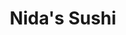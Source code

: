 ---
layout: place
title: "Nida's Sushi"
permalink: /ohio/columbus/nida-s-sushi.html
stateAbbr: OH
stateName: Ohio
cityName: Columbus
seo:
  name: "Nida's Sushi"
  type: Restaurant
  links: https://www.nidasushinorthmarket.com/
description: "Southeast Asian fare & cocktails offered in a colorful, contemporary setting with a sushi bar. Nida's Sushi serves delicious sushi in Columbus, Ohio. Try fresh Japanese dishes for a great dining experience. Available for takeout, delivery, lunch, and dinner."
place_id: ChIJt3XuLiaPOIgRINqETmIaGL0
photos:
  - name: >-
      places/ChIJt3XuLiaPOIgRINqETmIaGL0/photos/AeeoHcIvMPzD9bUl6KLeiWEDP_38agT_ljHi68a13xsE4UMHjpMRxRckXaywWN1Apb7-OFK42wI0XwYjcmNh4jnOyDFbZmYCXDIeslXtWA9zPt_ihU90dwl0--6Ot5JBBxvZM_7yrGpwXUeoJanuxL4XRNv-3278K6fxvIZfZ3u9Eh0XAbHXZ47FIO-VwzTHnt7VwvmjjwGDXzpyFAdio6Fofwe49vkUmSNglirEaM-xtXieGSVygMwWf8hnvRrty9RjxfFJIdmbBOOEzGvlIVev3zEjMWtf7JhTM4CAAoQigBwq0uNx8txNxFrLXh5UJDO9SpFi25HHZyJ-BYSl1uulSsABP3FK9zsV7kjngyFS_s26s8Jg-sWfFa1d9mYD4dw1E-3K4aYthB2vXiQZF0lk4-V3I8OFfz0mu_hJeTX_wsRAz1s
    widthPx: 4032
    heightPx: 3024
    authorAttributions:
      - displayName: Bill M
        uri: https://maps.google.com/maps/contrib/108395685650516698188
        photoUri: >-
          https://lh3.googleusercontent.com/a-/ALV-UjVPRFIRwro5J8dBA8v9YY4id1C14hWd0Ek-w7LXqEV4RFpzmNyF_Q=s100-p-k-no-mo
    flagContentUri: >-
      https://www.google.com/local/imagery/report/?cb_client=maps_api_places.places_api&image_key=!1e10!2sCIHM0ogKEICAgIDs8YXZ7AE&hl=en-US
    googleMapsUri: >-
      https://www.google.com/maps/place//data=!3m4!1e2!3m2!1sCIHM0ogKEICAgIDs8YXZ7AE!2e10!4m2!3m1!1s0x88388f262eee75b7:0xbd181a624e84da20
  - name: >-
      places/ChIJt3XuLiaPOIgRINqETmIaGL0/photos/AeeoHcJ57QOFOgh3HStfGKDbmC_tnqWndHOTE_bDsCkHPw-wXEycYTs49ZOIqBL6cOtcqR5VC0Jmh_YIzuUceoFhpNkVxSRUmZrIK13feKFHF9GfkwSI41ogXTQOgSHkfcwX9O0E4FkzIdvszoekFRhvUGdc1sd37sqsoVbdhPXc9teujEQEUv21lD3xltL9BtO27zT0iFW51UWlGp82oUy_0GHca7aEIxgXDgOYu8W5TVzcLlNscSa6zeBAfF-fHQkrxC0AmOHOEBqR9OS3ou9JvyS5vNlb84cnmH_WWL8sRTZpzg
    widthPx: 1500
    heightPx: 750
    authorAttributions:
      - displayName: Nida's Sushi
        uri: https://maps.google.com/maps/contrib/112925410053522668649
        photoUri: >-
          https://lh3.googleusercontent.com/a-/ALV-UjViYHY_7YM-1uKfF0IsL8J2MulMw2aBMTv0F-i9RpBgt8Y1Mlc=s100-p-k-no-mo
    flagContentUri: >-
      https://www.google.com/local/imagery/report/?cb_client=maps_api_places.places_api&image_key=!1e10!2sAF1QipNHhRjv0t-YVFk5HWheCiKkIPftd2jQl8TKUZas&hl=en-US
    googleMapsUri: >-
      https://www.google.com/maps/place//data=!3m4!1e2!3m2!1sAF1QipNHhRjv0t-YVFk5HWheCiKkIPftd2jQl8TKUZas!2e10!4m2!3m1!1s0x88388f262eee75b7:0xbd181a624e84da20
  - name: >-
      places/ChIJt3XuLiaPOIgRINqETmIaGL0/photos/AeeoHcIVqwuXQG_c7oJ-wDA1Ke_t9afMz7WTPfzNiDY6cEKw96Rbz9b9ho_ATjOcaU-F1neZC06Oy1M9TpYY8OmHFT0PSNgz2rOFFS32ar3EkD6VGYaDfu2egRJQ0Ut25VYAUFiocJcj-MrZLfU-awQcfc6uqJlqM49LLs_7gdoVI-d1f2i3LUybKT8GDc4vcYNojdVwHSGOJA4T2nFH7H4EUisNSOGr3JY_NYXazdeo5_nvOH_cZxnJFU63NNVSWEMvdrvhqMQYalCMFiFb2qWukWpBD-9EKaStynIVUnSk1b_BvYis2Ps0jZE1-pZRBrSiHDcePDG0l144sBFdW7GUlWyom18oeKup-kD_G2Z_dBkxUhsAnUOinmD34WB8IaimnvOwBXAzYv_2asdjQ10sUkqu-viyLEKwknPLEJLTXH7dnRE0
    widthPx: 2841
    heightPx: 3551
    authorAttributions:
      - displayName: Jordan Letner
        uri: https://maps.google.com/maps/contrib/111942387824134420084
        photoUri: >-
          https://lh3.googleusercontent.com/a-/ALV-UjVQnPhpmpQG1mBg1owYvZ3Bpy05BKytVd_jyZT7JKNDJxGeIPKv=s100-p-k-no-mo
    flagContentUri: >-
      https://www.google.com/local/imagery/report/?cb_client=maps_api_places.places_api&image_key=!1e10!2sCIHM0ogKEICAgMCwh6z4vwE&hl=en-US
    googleMapsUri: >-
      https://www.google.com/maps/place//data=!3m4!1e2!3m2!1sCIHM0ogKEICAgMCwh6z4vwE!2e10!4m2!3m1!1s0x88388f262eee75b7:0xbd181a624e84da20
  - name: >-
      places/ChIJt3XuLiaPOIgRINqETmIaGL0/photos/AeeoHcJLdD2FWwGi4Q8PLcrDw6Ty3l6c7-Bl6sQ_LkQhhMJtnE6eDnigX8Rz-051nIlqsXh-keAfNCigpszB5fD_WFWlXku0YkO7hooMhIoUzj3XSlRNT_2y3X5iJ-L3kqi4icRl1PgIdLU2lD_SL_M8pYG92t2u3tRlmMoB-OOXl0RI51-NMynM-EJott2IGSjvQ2HnSlz-V9Nc9_m-PPulXUS9zYh7mwN3SkruTU61alGk5DTj_GcM7oRwgoTjQjBD77YUR3OyA7imTjonDkKMB-RmUeb_u4K45DX8v-u6bxicbdqGxpy-aGCEZ3s7-vjR8iPcdYzpi6hs4bynDYhZRN1WI7wuY9iQkU3H3gn9VTL_F-NrUAV3BT1uIsuzFJrKP860siGncTE1v73XPyn4FNK1SPTUkUrX9snIT_XkKduGZ-cT
    widthPx: 3024
    heightPx: 4032
    authorAttributions:
      - displayName: grac
        uri: https://maps.google.com/maps/contrib/101568519331851469956
        photoUri: >-
          https://lh3.googleusercontent.com/a-/ALV-UjWbdTfv9y_ofri1of9IQsqdm3tV0JtUuKdYetlV3AOtQoZdpRM5=s100-p-k-no-mo
    flagContentUri: >-
      https://www.google.com/local/imagery/report/?cb_client=maps_api_places.places_api&image_key=!1e10!2sCIHM0ogKEICAgIDfw4vX6QE&hl=en-US
    googleMapsUri: >-
      https://www.google.com/maps/place//data=!3m4!1e2!3m2!1sCIHM0ogKEICAgIDfw4vX6QE!2e10!4m2!3m1!1s0x88388f262eee75b7:0xbd181a624e84da20
  - name: >-
      places/ChIJt3XuLiaPOIgRINqETmIaGL0/photos/AeeoHcJWIGPJ6TFvRlwKaVZHow3VubyHoN1nLMxrH3j46jA_MnBFpbiGDm2jmnEEionFV97RdJE1xWoiXs2eGjSr1IIpqyQW8XsLsXvMkSiGclBujdRW522snl4-4QUU1xoLMERjr6pkkFEkQScy2e647AjDPTkN25YLr85uxhNRoAKgDfEG9aYMeQW7N0UdITkvPqZqp4EvEPC2EYYyQfu2p8bHjqPxjKh2AMhzK_8Ud_7MJkAsebwNbGGz0FOux0WTktp0p-C2-oK-nw6N5TVaXHsrSixaWhBp5rPho_sFthCK8JPkYPfFMlwKJI-VpguA1QSpDBQ6wlArwAfh4C9eEBiV1v9dDDeI_KVpKjhm4Sb-PVBCtUAlKvOLum9vh5u3dzWEBw9KzN5LstuqApvRXiJdZmi4_spCG4e0BrokxxDUE9c
    widthPx: 3024
    heightPx: 4032
    authorAttributions:
      - displayName: Beyah
        uri: https://maps.google.com/maps/contrib/112100381374360715138
        photoUri: >-
          https://lh3.googleusercontent.com/a-/ALV-UjXTUDitjHxSvaD-2Y32BjU6XXC9VkMhexjk0niOvlZF-57m9ZK2=s100-p-k-no-mo
    flagContentUri: >-
      https://www.google.com/local/imagery/report/?cb_client=maps_api_places.places_api&image_key=!1e10!2sCIHM0ogKEICAgIDHosPg0wE&hl=en-US
    googleMapsUri: >-
      https://www.google.com/maps/place//data=!3m4!1e2!3m2!1sCIHM0ogKEICAgIDHosPg0wE!2e10!4m2!3m1!1s0x88388f262eee75b7:0xbd181a624e84da20
  - name: >-
      places/ChIJt3XuLiaPOIgRINqETmIaGL0/photos/AeeoHcJm4R4TsjqzF1yL0g6ubu6fZ9xzdFip1Y1uzUrOwad_M20dzPdj53OKuydREEz-KLPg6OWWAPpD6W53U3KkRQeQjYVTrd-JFDONl9z7x52fWa-yek1tn1y9b-mrbyINHmYu_PryBgHqxiKu_ewFwwHWiY7y3mMCREv4sXz0OG3oGK9do_rQeb08_zLtdxDGoG3H1Se3hRVE-y_s_eYZGNHDyCsknAFzNwt1yB28d9bP9YDz4sCINcz1lx5hZOgYBld-2lXSBGKSvYja42l2eQcJaxkv9HgSyJXtPz6p8muLDIgfmmt2EiAiMmlfY2nuY-VdDbJMQaxDhTBI7TGcwX-3akwJMeMjwNf8GVP35QIpRFED2Ex_Cod0VMvKZ3P66ESp-iba6ht7KLlc4lQEcPmG3crhWxB20Jba2VlxmKTImw
    widthPx: 2432
    heightPx: 4320
    authorAttributions:
      - displayName: James O'Brien
        uri: https://maps.google.com/maps/contrib/112499259949584542555
        photoUri: >-
          https://lh3.googleusercontent.com/a-/ALV-UjVmymXGpt5mBdSmalZcGJiKyVJ1Tlh2qEnKFSnrwWB_11-FUmi3=s100-p-k-no-mo
    flagContentUri: >-
      https://www.google.com/local/imagery/report/?cb_client=maps_api_places.places_api&image_key=!1e10!2sCIHM0ogKEICAgID4y6e9Iw&hl=en-US
    googleMapsUri: >-
      https://www.google.com/maps/place//data=!3m4!1e2!3m2!1sCIHM0ogKEICAgID4y6e9Iw!2e10!4m2!3m1!1s0x88388f262eee75b7:0xbd181a624e84da20
  - name: >-
      places/ChIJt3XuLiaPOIgRINqETmIaGL0/photos/AeeoHcLxOFpx5pDEATQ5lckpT4T2CZAvudL5_Z66vVnfpQARCDHjIsB2g9xOcaQYUfkkTLcA76vrnxsdpP2hBTK1c3Y6LlnuU-02G5hEaBLcQVlGcnrh6XWOSXcAOVG7oMA7hE93nRu_jBhRt12vYOeHzdOAn6oLX8sWue6jv0vqHRmPduHQPyFov-JCeIF91CQdG2kz9AYL-ODTqkd3SNfMPZbtJ-9FqlaKBU8Z2xP2mFRNxbMJaLzQ1QP9QfyGddcKkvYCIM29hhyUmHKnetB4cryDMFO_WzoP9P_7hre0L0hwcYvaLcbXxSBUgsBcZ8Nf4wCn9rKe-mQNad820joHJIa2O_Sc_6s6B_njWx9UFBzGmXPDPDZxGCOmePlSMoRlkha-T6q2Z1P1HoQV4ZZgv15Wc3p-9ac_B4A3jqTkx1-LoQ
    widthPx: 4800
    heightPx: 2700
    authorAttributions:
      - displayName: Robert Dahlberg-Sears
        uri: https://maps.google.com/maps/contrib/100713984605924016664
        photoUri: >-
          https://lh3.googleusercontent.com/a-/ALV-UjUJpgwI1DAYaBAs5ayWijyc-_5Lxg4cO8Gz_AnBEW21Jf8o1pw=s100-p-k-no-mo
    flagContentUri: >-
      https://www.google.com/local/imagery/report/?cb_client=maps_api_places.places_api&image_key=!1e10!2sCIHM0ogKEICAgICE96e5dg&hl=en-US
    googleMapsUri: >-
      https://www.google.com/maps/place//data=!3m4!1e2!3m2!1sCIHM0ogKEICAgICE96e5dg!2e10!4m2!3m1!1s0x88388f262eee75b7:0xbd181a624e84da20
  - name: >-
      places/ChIJt3XuLiaPOIgRINqETmIaGL0/photos/AeeoHcIqJF4UyvVbaB4EE_OukI28OtZhJ7GP_2BWpdqPp06uLatC50_N_aah4m-k-xzCflck_qjA9dwZGOUwbRUjR96XXVyeQkaTyyCYp2dnB9sRzfKuY34zZjo2myqIA05B5VB6GqoXvXESbrrTbGwAGWlB9A9h284CbpsPgSH0qevKuc_31NwXrawu_A9pwC0oVXVJHG6jj8nzVHDWWEwM3H29po-T0VY3jkhVnEiyoksqlX4dzKfHXafTZumuYuci3jvDF1EJkJhqgUjeGK6al4-mK_QjgA4j7POftXPB9IuvbUSM4MMaJdIqeB6T_7ArU7XbbjTEse_FDFlpH0qBcTGomTiOXm9rd7Q4icyA_uTBz9vHo78FvJ7qsu-hn2ffXF-mAVqMXcjUK87k7LXBk97p8KvVMdgETtd_QLzTlsgdbxY
    widthPx: 4000
    heightPx: 3000
    authorAttributions:
      - displayName: Jeri-Lee V Real Estate
        uri: https://maps.google.com/maps/contrib/115135879555921025572
        photoUri: >-
          https://lh3.googleusercontent.com/a/ACg8ocKC4DDKu03KeuYEutBZxWCMN5avXe-XDKdUYFPhFrdXPV5N8w=s100-p-k-no-mo
    flagContentUri: >-
      https://www.google.com/local/imagery/report/?cb_client=maps_api_places.places_api&image_key=!1e10!2sCIHM0ogKEICAgIDWq5DasQE&hl=en-US
    googleMapsUri: >-
      https://www.google.com/maps/place//data=!3m4!1e2!3m2!1sCIHM0ogKEICAgIDWq5DasQE!2e10!4m2!3m1!1s0x88388f262eee75b7:0xbd181a624e84da20
  - name: >-
      places/ChIJt3XuLiaPOIgRINqETmIaGL0/photos/AeeoHcLCgTMoarLqvp2jkefwOokN8bBTp4jKD02EoaMTtajh-ALKImTcJdM2lWE-Y82f6JNKB6trd4zG_fIh9d7Cuo8CUdRzo15Mr9A2tRassHz7P5Y2TWALIDsC-SgfMEKhZ8rIaLPM1kMr6NJxTmNbhs8529NhD3uDif2DQh0TO3CHMFqq6sQ93UtT7hgqysuPvPpPc2vqCUvIztsciNb2OUmJcQyRh0vgwUIMxijcJxF0iAqySJvVYZXt1tId_vQorG2izcXEExv6_XPQiBcPN25vSiA5jljAQgBthNdZQse1ehPFo3UkTQh9mJGP67iypfwpCsgUkzzA6-nXuUZ5yS5XUlwylCPeTvz7GvQybS-DAT5n9ggdu_6a6YilXuJzF4Syh4AQeqBOSFgSxathbGwjrRokb5wP2DkZujvYar7nTw
    widthPx: 4032
    heightPx: 3024
    authorAttributions:
      - displayName: Ke3bz
        uri: https://maps.google.com/maps/contrib/113783505201283866341
        photoUri: >-
          https://lh3.googleusercontent.com/a-/ALV-UjUJURynoLto4Ii9s74aG5pf3Hj6fZlVTg_T2EBNRkm1grGXp_zUKA=s100-p-k-no-mo
    flagContentUri: >-
      https://www.google.com/local/imagery/report/?cb_client=maps_api_places.places_api&image_key=!1e10!2sCIHM0ogKEICAgICU2viMew&hl=en-US
    googleMapsUri: >-
      https://www.google.com/maps/place//data=!3m4!1e2!3m2!1sCIHM0ogKEICAgICU2viMew!2e10!4m2!3m1!1s0x88388f262eee75b7:0xbd181a624e84da20
  - name: >-
      places/ChIJt3XuLiaPOIgRINqETmIaGL0/photos/AeeoHcLGaoClu9aAF28ba7RySUb2sbpRICEBKEZniuUijBIqVh_ECcFgnJbRZJdWm_CmFNdlw7XWE68zjf-nKj-j4qv_HO_UgbXeBbadwKocdGNmO-5dgIauLPxUM2I3yysklUiS5jtgwjM17n6k-I-NFmAG2y6wkFnJ2JQmZxhNrUb-GlB2mV6q3XilgCfinzUwjcywZmUQ2nQJIj9KvJuRbLj-8HG39sKzicotb5QZ-DTmYIxqFYc4Qlt0oau_982hYePw9NoxyCzmEqCi0XXt7rNgaJyKUgIz5xLm4ncSMw3AQM2h5a7uNnkDu2C5xEUBoiaYWM7E_RXFRO7Bc2V2SHhXQbAZdsF9uwK41fjFuzYx3kHXKdkcRM_GjjC5Xya0rCb8ajAesh_936heChPmNlyGwvzhfLnIdcCQNY4CyFuTyQ
    widthPx: 4032
    heightPx: 3024
    authorAttributions:
      - displayName: Wattanapong Suankaew
        uri: https://maps.google.com/maps/contrib/112485134208245562378
        photoUri: >-
          https://lh3.googleusercontent.com/a-/ALV-UjUaGfZ04pAryCM8Fhfrr1n76lkIhHJFwSH_3FgH13Gwchll818=s100-p-k-no-mo
    flagContentUri: >-
      https://www.google.com/local/imagery/report/?cb_client=maps_api_places.places_api&image_key=!1e10!2sCIHM0ogKEICAgIDBpP7vNA&hl=en-US
    googleMapsUri: >-
      https://www.google.com/maps/place//data=!3m4!1e2!3m2!1sCIHM0ogKEICAgIDBpP7vNA!2e10!4m2!3m1!1s0x88388f262eee75b7:0xbd181a624e84da20
address: 59 Spruce St, Columbus, OH 43215, USA
street: 59 Spruce St
city: Columbus
state: OH
zip: '43215'
country: USA
neighborhood: Short North Arts District
latitude: '39.972203'
longitude: '-83.004384'
accessibility_options:
  wheelchairAccessibleParking: true
  wheelchairAccessibleEntrance: true
  wheelchairAccessibleRestroom: true
  wheelchairAccessibleSeating: true
business_status: OPERATIONAL
name: Nida's Sushi
google_maps_links:
  directionsUri: >-
    https://www.google.com/maps/dir//''/data=!4m7!4m6!1m1!4e2!1m2!1m1!1s0x88388f262eee75b7:0xbd181a624e84da20!3e0
  placeUri: https://maps.google.com/?cid=13625669682135882272
  writeAReviewUri: >-
    https://www.google.com/maps/place//data=!4m3!3m2!1s0x88388f262eee75b7:0xbd181a624e84da20!12e1
  reviewsUri: >-
    https://www.google.com/maps/place//data=!4m4!3m3!1s0x88388f262eee75b7:0xbd181a624e84da20!9m1!1b1
  photosUri: >-
    https://www.google.com/maps/place//data=!4m3!3m2!1s0x88388f262eee75b7:0xbd181a624e84da20!10e5
primary_type: Asian Restaurant
opening_hours:
  regular: null
  current: null
secondary_opening_hours:
  regular:
    weekdayDescriptions: null
    type: null
  current:
    weekdayDescriptions: null
    type: null
phone: (614) 228-4470
price_level: PRICE_LEVEL_INEXPENSIVE
price_range: $10 &ndash; $20
rating: '2.9'
rating_count: 105
website: https://www.nidasushinorthmarket.com/
reviews:
  - name: >-
      places/ChIJt3XuLiaPOIgRINqETmIaGL0/reviews/ChZDSUhNMG9nS0VJQ0FnTUN3aDh6RGZnEAE
    relativePublishTimeDescription: 3 weeks ago
    rating: 4
    text:
      text: >-
        Extremely delicious and authentic Thai food. Lots of menu options and a
        variety of drinks. Staff are extremely helpful in making choices. Food
        was prepared quickly. Has a few seats at their bar area for eating.
      languageCode: en
    originalText:
      text: >-
        Extremely delicious and authentic Thai food. Lots of menu options and a
        variety of drinks. Staff are extremely helpful in making choices. Food
        was prepared quickly. Has a few seats at their bar area for eating.
      languageCode: en
    authorAttribution:
      displayName: Jordan Letner
      uri: https://www.google.com/maps/contrib/111942387824134420084/reviews
      photoUri: >-
        https://lh3.googleusercontent.com/a-/ALV-UjVQnPhpmpQG1mBg1owYvZ3Bpy05BKytVd_jyZT7JKNDJxGeIPKv=s128-c0x00000000-cc-rp-mo-ba4
    publishTime: '2025-03-21T14:20:34.322237Z'
    flagContentUri: >-
      https://www.google.com/local/review/rap/report?postId=ChZDSUhNMG9nS0VJQ0FnTUN3aDh6RGZnEAE&d=17924085&t=1
    googleMapsUri: >-
      https://www.google.com/maps/reviews/data=!4m6!14m5!1m4!2m3!1sChZDSUhNMG9nS0VJQ0FnTUN3aDh6RGZnEAE!2m1!1s0x88388f262eee75b7:0xbd181a624e84da20
  - name: >-
      places/ChIJt3XuLiaPOIgRINqETmIaGL0/reviews/ChZDSUhNMG9nS0VJQ0FnSURmdzR2WEtREAE
    relativePublishTimeDescription: 3 months ago
    rating: 5
    text:
      text: >-
        other reviewers are crazy! this place is amazing and i would go a
        million times over. absolutely delicious ate that up so fast no crumbs
        left. if i could propose i would. kind staff good price for delicious
        sushi !!!!!🍣
      languageCode: en
    originalText:
      text: >-
        other reviewers are crazy! this place is amazing and i would go a
        million times over. absolutely delicious ate that up so fast no crumbs
        left. if i could propose i would. kind staff good price for delicious
        sushi !!!!!🍣
      languageCode: en
    authorAttribution:
      displayName: grac
      uri: https://www.google.com/maps/contrib/101568519331851469956/reviews
      photoUri: >-
        https://lh3.googleusercontent.com/a-/ALV-UjWbdTfv9y_ofri1of9IQsqdm3tV0JtUuKdYetlV3AOtQoZdpRM5=s128-c0x00000000-cc-rp-mo
    publishTime: '2025-01-09T20:37:23.072313Z'
    flagContentUri: >-
      https://www.google.com/local/review/rap/report?postId=ChZDSUhNMG9nS0VJQ0FnSURmdzR2WEtREAE&d=17924085&t=1
    googleMapsUri: >-
      https://www.google.com/maps/reviews/data=!4m6!14m5!1m4!2m3!1sChZDSUhNMG9nS0VJQ0FnSURmdzR2WEtREAE!2m1!1s0x88388f262eee75b7:0xbd181a624e84da20
  - name: >-
      places/ChIJt3XuLiaPOIgRINqETmIaGL0/reviews/ChdDSUhNMG9nS0VJQ0FnTUNnakt2SzJRRRAB
    relativePublishTimeDescription: a month ago
    rating: 5
    text:
      text: >-
        Their thai tea is delicious, if you like southern sweet tea, you will
        love it.


        The chicken pad thai bento box is yummy, seems like they uses sweet
        chili sauce on the pad thai
      languageCode: en
    originalText:
      text: >-
        Their thai tea is delicious, if you like southern sweet tea, you will
        love it.


        The chicken pad thai bento box is yummy, seems like they uses sweet
        chili sauce on the pad thai
      languageCode: en
    authorAttribution:
      displayName: krystal daye
      uri: https://www.google.com/maps/contrib/115559056399332072659/reviews
      photoUri: >-
        https://lh3.googleusercontent.com/a/ACg8ocL9PMlNPGpA5chHf4hQS8cw5zm7NNU2NWKR1Xrli15SVUTEoQ=s128-c0x00000000-cc-rp-mo-ba4
    publishTime: '2025-02-14T18:41:17.146184Z'
    flagContentUri: >-
      https://www.google.com/local/review/rap/report?postId=ChdDSUhNMG9nS0VJQ0FnTUNnakt2SzJRRRAB&d=17924085&t=1
    googleMapsUri: >-
      https://www.google.com/maps/reviews/data=!4m6!14m5!1m4!2m3!1sChdDSUhNMG9nS0VJQ0FnTUNnakt2SzJRRRAB!2m1!1s0x88388f262eee75b7:0xbd181a624e84da20
  - name: >-
      places/ChIJt3XuLiaPOIgRINqETmIaGL0/reviews/ChdDSUhNMG9nS0VJQ0FnTURRaWJqR3lRRRAB
    relativePublishTimeDescription: a month ago
    rating: 1
    text:
      text: >-
        If I could rate this zero stars I would! I asked what was in the veggie
        roll because the menu was confusing and the lady at the register handed
        me it back and said to get back in line until I know what I want. She
        was very short and rude with me as I was just asking a question, making
        it seem as if I was a bother for ORDERING. I also saw her pick up food
        with her bare hands after touching money and the register.
      languageCode: en
    originalText:
      text: >-
        If I could rate this zero stars I would! I asked what was in the veggie
        roll because the menu was confusing and the lady at the register handed
        me it back and said to get back in line until I know what I want. She
        was very short and rude with me as I was just asking a question, making
        it seem as if I was a bother for ORDERING. I also saw her pick up food
        with her bare hands after touching money and the register.
      languageCode: en
    authorAttribution:
      displayName: Shauna Fredrickson
      uri: https://www.google.com/maps/contrib/111795726119939802576/reviews
      photoUri: >-
        https://lh3.googleusercontent.com/a/ACg8ocJSa41211wtJZC2gJQUhzdGLcmIRCUe46XNy-khfdsxxUnhgY2r=s128-c0x00000000-cc-rp-mo
    publishTime: '2025-03-11T21:41:31.865300Z'
    flagContentUri: >-
      https://www.google.com/local/review/rap/report?postId=ChdDSUhNMG9nS0VJQ0FnTURRaWJqR3lRRRAB&d=17924085&t=1
    googleMapsUri: >-
      https://www.google.com/maps/reviews/data=!4m6!14m5!1m4!2m3!1sChdDSUhNMG9nS0VJQ0FnTURRaWJqR3lRRRAB!2m1!1s0x88388f262eee75b7:0xbd181a624e84da20
  - name: >-
      places/ChIJt3XuLiaPOIgRINqETmIaGL0/reviews/ChdDSUhNMG9nS0VJQ0FnSURIb3NQZzR3RRAB
    relativePublishTimeDescription: 7 months ago
    rating: 4
    text:
      text: >-
        I feel like everyone gives this place bad reviews because they get the
        sushi 😭 I know it’s in the name but honestly it’s hard to find good
        sushi in the first place. I got the pad Thai and it was solid. The real
        standout was the Thai milk tea. It was soooo good. If you don’t get the
        food, try the milk tea!
      languageCode: en
    originalText:
      text: >-
        I feel like everyone gives this place bad reviews because they get the
        sushi 😭 I know it’s in the name but honestly it’s hard to find good
        sushi in the first place. I got the pad Thai and it was solid. The real
        standout was the Thai milk tea. It was soooo good. If you don’t get the
        food, try the milk tea!
      languageCode: en
    authorAttribution:
      displayName: Beyah
      uri: https://www.google.com/maps/contrib/112100381374360715138/reviews
      photoUri: >-
        https://lh3.googleusercontent.com/a-/ALV-UjXTUDitjHxSvaD-2Y32BjU6XXC9VkMhexjk0niOvlZF-57m9ZK2=s128-c0x00000000-cc-rp-mo-ba4
    publishTime: '2024-09-14T02:15:29.486523Z'
    flagContentUri: >-
      https://www.google.com/local/review/rap/report?postId=ChdDSUhNMG9nS0VJQ0FnSURIb3NQZzR3RRAB&d=17924085&t=1
    googleMapsUri: >-
      https://www.google.com/maps/reviews/data=!4m6!14m5!1m4!2m3!1sChdDSUhNMG9nS0VJQ0FnSURIb3NQZzR3RRAB!2m1!1s0x88388f262eee75b7:0xbd181a624e84da20
parking_options:
  valetParking: false
payment_options:
  acceptsCreditCards: true
  acceptsDebitCards: true
  acceptsCashOnly: false
  acceptsNfc: true
allow_dogs: null
curbside_pickup: null
delivery: true
dine_in: true
good_for_children: null
good_for_groups: null
good_for_sports: false
live_music: false
menu_for_children: false
outdoor_seating: null
reservable: true
restroom: true
serves_beer: null
serves_breakfast: null
serves_brunch: false
serves_cocktails: null
serves_coffee: null
serves_dinner: true
serves_dessert: true
serves_lunch: true
serves_vegetarian_food: true
serves_wine: null
takeout: true
summary: >-
  Southeast Asian fare & cocktails offered in a colorful, contemporary setting
  with a sushi bar.

---